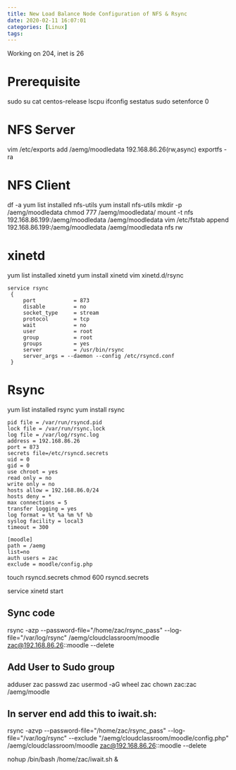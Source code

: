 ```yaml
---
title: New Load Balance Node Configuration of NFS & Rsync
date: 2020-02-11 16:07:01
categories: [Linux]
tags:
---
```

Working on 204, inet is 26

# Prerequisite
sudo su
cat centos-release
lscpu
ifconfig
sestatus
sudo setenforce 0

<!--more-->

# NFS Server
vim /etc/exports
add
/aemg/moodledata        192.168.86.26(rw,async)
exportfs -ra

# NFS Client
df -a
yum list installed nfs-utils
yum install nfs-utils
mkdir -p /aemg/moodledata
chmod 777 /aemg/moodledata/
mount -t nfs 192.168.86.199:/aemg/moodledata /aemg/moodledata
vim /etc/fstab
append
192.168.86.199:/aemg/moodledata /aemg/moodledata        nfs rw

# xinetd
yum list installed xinetd
yum install xinetd
vim xinetd.d/rsync
```
service rsync
 {
     port            = 873
     disable         = no
     socket_type     = stream
     protocol        = tcp
     wait            = no
     user            = root
     group           = root
     groups          = yes
     server          = /usr/bin/rsync
     server_args = --daemon --config /etc/rsyncd.conf
 }
```

# Rsync
yum list installed rsync
yum install rsync
```
pid file = /var/run/rsyncd.pid
lock file = /var/run/rsync.lock
log file = /var/log/rsync.log
address = 192.168.86.26
port = 873
secrets file=/etc/rsyncd.secrets
uid = 0
gid = 0
use chroot = yes
read only = no
write only = no
hosts allow = 192.168.86.0/24
hosts deny = *
max connections = 5
transfer logging = yes
log format = %t %a %m %f %b
syslog facility = local3
timeout = 300

[moodle]
path = /aemg
list=no
auth users = zac
exclude = moodle/config.php
```
touch rsyncd.secrets
chmod 600 rsyncd.secrets

service xinetd start

## Sync code
rsync -azp --password-file="/home/zac/rsync_pass" --log-file="/var/log/rsync" /aemg/cloudclassroom/moodle zac@192.168.86.26::moodle --delete

## Add User to Sudo group
adduser zac
passwd zac
usermod -aG wheel zac
chown zac:zac /aemg/moodle

## In server end add this to iwait.sh:
rsync -azvp --password-file="/home/zac/rsync_pass" --log-file="/var/log/rsync" --exclude "/aemg/cloudclassroom/moodle/config.php" /aemg/cloudclassroom/moodle zac@192.168.86.26::moodle --delete

nohup /bin/bash /home/zac/iwait.sh &
